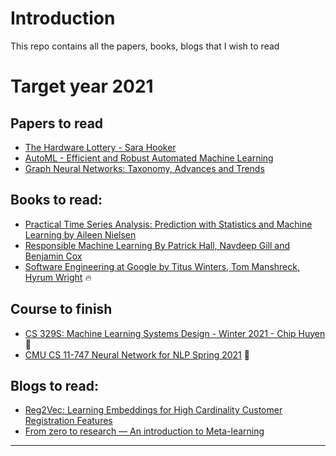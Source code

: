 # Introduction

This repo contains all the papers, books, blogs that I wish to read


<p align="center">

<h1> Target year 2021 </h1>

</p>

## Papers to read

- [The Hardware Lottery - Sara Hooker](https://arxiv.org/abs/2009.06489)
- [AutoML - Efficient and Robust Automated Machine Learning](https://papers.nips.cc/paper/2015/file/11d0e6287202fced83f79975ec59a3a6-Paper.pdf)
- [Graph Neural Networks: Taxonomy, Advances and Trends](https://arxiv.org/abs/2012.08752)

## Books to read:

- [ Practical Time Series Analysis: Prediction with Statistics and Machine Learning by Aileen Nielsen](https://www.goodreads.com/book/show/42832583-practical-time-series-analysis)
- [Responsible Machine Learning By Patrick Hall, Navdeep Gill and Benjamin Cox](https://www.oreilly.com/library/view/responsible-machine-learning/9781492090878/)
- [Software Engineering at Google by Titus Winters, Tom Manshreck, Hyrum Wright](https://www.oreilly.com/library/view/software-engineering-at/9781492082781/) :fire:

## Course to finish

- [CS 329S: Machine Learning Systems Design - Winter 2021 - Chip Huyen](https://stanford-cs329s.github.io/) :rocket:
- [CMU CS 11-747 Neural Network for NLP Spring 2021](http://phontron.com/class/nn4nlp2021/schedule.html) :rocket:

## Blogs to read:

- [Reg2Vec: Learning Embeddings for High Cardinality Customer Registration Features](https://medium.com/building-ibotta/reg2vec-learning-embeddings-for-high-cardinality-customer-registration-features-faf712f12842)
- [From zero to research — An introduction to Meta-learning](https://medium.com/huggingface/from-zero-to-research-an-introduction-to-meta-learning-8e16e677f78a)



----
